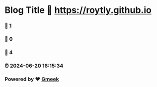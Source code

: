 # Blog Title :link: https://roytly.github.io 
### :page_facing_up: [1](https://roytly.github.io/tag.html) 
### :speech_balloon: 0 
### :hibiscus: 4 
### :alarm_clock: 2024-06-20 16:15:34 
### Powered by :heart: [Gmeek](https://github.com/Meekdai/Gmeek)
